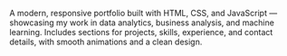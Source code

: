  A modern, responsive portfolio built with HTML, CSS, and JavaScript — showcasing my work in data analytics, business analysis, and machine learning. Includes sections for projects, skills, experience, and contact details, with smooth animations and a clean design.
